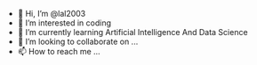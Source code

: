 - 👋 Hi, I’m @lal2003
- 👀 I’m interested in coding
- 🌱 I’m currently learning Artificial Intelligence And Data Science
- 💞️ I’m looking to collaborate on ...
- 📫 How to reach me ...

<!---
lal2003/lal2003 is a ✨ special ✨ repository because its `README.md` (this file) appears on your GitHub profile.
You can click the Preview link to take a look at your changes.
--->
